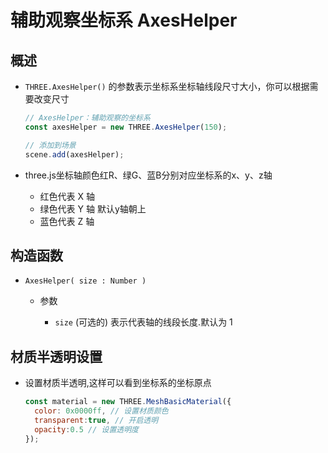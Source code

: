 # 辅助观察坐标系 AxesHelper

## 概述

+ `THREE.AxesHelper()` 的参数表示坐标系坐标轴线段尺寸大小，你可以根据需要改变尺寸

  ```js
  // AxesHelper：辅助观察的坐标系
  const axesHelper = new THREE.AxesHelper(150);

  // 添加到场景
  scene.add(axesHelper);
  ```

+ three.js坐标轴颜色红R、绿G、蓝B分别对应坐标系的x、y、z轴

  + 红色代表 X 轴
  + 绿色代表 Y 轴 默认y轴朝上
  + 蓝色代表 Z 轴

## 构造函数

+ `AxesHelper( size : Number )`

  + 参数

    + `size` (可选的) 表示代表轴的线段长度.默认为 1

## 材质半透明设置

+ 设置材质半透明,这样可以看到坐标系的坐标原点

  ```js
  const material = new THREE.MeshBasicMaterial({
    color: 0x0000ff, // 设置材质颜色
    transparent:true, // 开启透明
    opacity:0.5 // 设置透明度
  });
  ```
